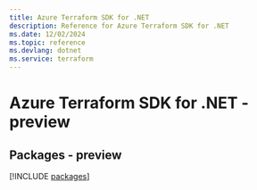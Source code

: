 ```yaml
---
title: Azure Terraform SDK for .NET
description: Reference for Azure Terraform SDK for .NET
ms.date: 12/02/2024
ms.topic: reference
ms.devlang: dotnet
ms.service: terraform
---
```

# Azure Terraform SDK for .NET - preview
## Packages - preview
[!INCLUDE [packages](terraform-index.md)]